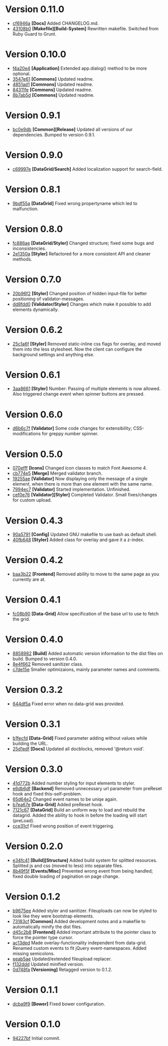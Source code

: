 # Version 0.11.0

* [cf6946a](https://github.com/Jack12816/greppy-frontend/commit/cf6946a) **[Docs]** Added CHANGELOG.md.
* [43108b0](https://github.com/Jack12816/greppy-frontend/commit/43108b0) **[Makefile][Build-System]** Rewritten makefile. Switched from Ruby Guard to Grunt.

# Version 0.10.0

* [f4a20e4](https://github.com/Jack12816/greppy-frontend/commit/f4a20e4) **[Application]** Extended app.dialog() method to be more optional.
* [3547e61](https://github.com/Jack12816/greppy-frontend/commit/3547e61) **[Commons]** Updated readme.
* [4851ad1](https://github.com/Jack12816/greppy-frontend/commit/4851ad1) **[Commons]** Updated readme.
* [84311fe](https://github.com/Jack12816/greppy-frontend/commit/84311fe) **[Commons]** Updated readme.
* [8b7ab5d](https://github.com/Jack12816/greppy-frontend/commit/8b7ab5d) **[Commons]** Updated readme.

# Version 0.9.1

* [bc0e9db](https://github.com/Jack12816/greppy-frontend/commit/bc0e9db) **[Common][Release]** Updated all versions of our dependencies. Bumped to version 0.9.1.

# Version 0.9.0

* [c69997e](https://github.com/Jack12816/greppy-frontend/commit/c69997e) **[DataGrid/Search]** Added localization support for search-field.

# Version 0.8.1

* [9bdf55a](https://github.com/Jack12816/greppy-frontend/commit/9bdf55a) **[DataGrid]** Fixed wrong propertyname which led to malfunction.

# Version 0.8.0

* [fc886ae](https://github.com/Jack12816/greppy-frontend/commit/fc886ae) **[DataGrid/Styler]** Changed structure; fixed some bugs and inconsistencies.
* [2e1350a](https://github.com/Jack12816/greppy-frontend/commit/2e1350a) **[Styler]** Refactored for a more consistent API and cleaner methods.

# Version 0.7.0

* [20b96f2](https://github.com/Jack12816/greppy-frontend/commit/20b96f2) **[Styler]** Changed position of hidden input-file for better positioning of validator-messages.
* [dd8fdd0](https://github.com/Jack12816/greppy-frontend/commit/dd8fdd0) **[Validator/Styler]** Changes which make it possible to add elements dynamically.

# Version 0.6.2

* [25c1a6f](https://github.com/Jack12816/greppy-frontend/commit/25c1a6f) **[Styler]** Removed static-inline css flags for overlay, and moved them into the less stylesheet. Now the client can configure the background settings and anything else.

# Version 0.6.1

* [3aa8661](https://github.com/Jack12816/greppy-frontend/commit/3aa8661) **[Styler]** Number: Passing of multiple elements is now allowed. Also triggered change event when spinner buttons are pressed.

# Version 0.6.0

* [d6b6c7f](https://github.com/Jack12816/greppy-frontend/commit/d6b6c7f) **[Validator]** Some code changes for extensibility; CSS-modifications for greppy number spinner.

# Version 0.5.0

* [070efff](https://github.com/Jack12816/greppy-frontend/commit/070efff) **[Icons]** Changed icon classes to match Font Awesome 4.
* [cb774e5](https://github.com/Jack12816/greppy-frontend/commit/cb774e5) **[Merge]** Merged validator branch.
* [19255ae](https://github.com/Jack12816/greppy-frontend/commit/19255ae) **[Validator]** Now displaying only the message of a single element, when there is more than one element with the same name.
* [7994ec7](https://github.com/Jack12816/greppy-frontend/commit/7994ec7) **[Validator]** Started implementation. Unfinished.
* [cef0e76](https://github.com/Jack12816/greppy-frontend/commit/cef0e76) **[Validator][Styler]** Completed Validator. Small fixes/changes for custom upload.

# Version 0.4.3

* [90a5791](https://github.com/Jack12816/greppy-frontend/commit/90a5791) **[Config]** Updated GNU makefile to use bash as default shell.
* [40fb648](https://github.com/Jack12816/greppy-frontend/commit/40fb648) **[Styler]** Added class for overlay and gave it a z-index.

# Version 0.4.2

* [baa3b22](https://github.com/Jack12816/greppy-frontend/commit/baa3b22) **[Frontend]** Removed ability to move to the same page as you currently are at.

# Version 0.4.1

* [fc08b90](https://github.com/Jack12816/greppy-frontend/commit/fc08b90) **[Data-Grid]** Allow specification of the base url to use to fetch the grid.

# Version 0.4.0

* [8858982](https://github.com/Jack12816/greppy-frontend/commit/8858982) **[Build]** Added automatic version information to the dist files on build. Bumped to version 0.4.0.
* [8e4f662](https://github.com/Jack12816/greppy-frontend/commit/8e4f662) Removed sanitizer class.
* [c7de15e](https://github.com/Jack12816/greppy-frontend/commit/c7de15e) Smaller optimizaions, mainly parameter names and comments.

# Version 0.3.2

* [644df5a](https://github.com/Jack12816/greppy-frontend/commit/644df5a) Fixed error when no data-grid was provided.

# Version 0.3.1

* [b1fecfd](https://github.com/Jack12816/greppy-frontend/commit/b1fecfd) **[Data-Grid]** Fixed parameter adding without values while building the URL.
* [25d1edf](https://github.com/Jack12816/greppy-frontend/commit/25d1edf) **[Docs]** Updated all docblocks, removed '@return void'.

# Version 0.3.0

* [41d772b](https://github.com/Jack12816/greppy-frontend/commit/41d772b) Added number styling for input elements to styler.
* [e6db6df](https://github.com/Jack12816/greppy-frontend/commit/e6db6df) **[Backend]** Removed unnecessary url parameter from preReset hook and fixed this-self-problem.
* [65d64e2](https://github.com/Jack12816/greppy-frontend/commit/65d64e2) Changed event names to be uniqe again.
* [b7ea67e](https://github.com/Jack12816/greppy-frontend/commit/b7ea67e) **[Data-Grid]** Added preReset hook.
* [7121c67](https://github.com/Jack12816/greppy-frontend/commit/7121c67) **[DataGrid]** Build an uniform way to load and rebuild the datagrid. Added the ability to hook in before the loading will start (preLoad).
* [cce31cf](https://github.com/Jack12816/greppy-frontend/commit/cce31cf) Fixed wrong position of event triggering.

# Version 0.2.0

* [e34fc41](https://github.com/Jack12816/greppy-frontend/commit/e34fc41) **[Build][Structure]** Added build system for splitted resources. Splitted js and css (moved to less) into separate files.
* [8b49f5f](https://github.com/Jack12816/greppy-frontend/commit/8b49f5f) **[Events/Misc]** Prevented wrong event from being handled; fixed double loading of pagination on page change.

# Version 0.1.2

* [b9675ee](https://github.com/Jack12816/greppy-frontend/commit/b9675ee) Added styler and sanitizer. Fileuploads can now be styled to look like they were bootstrap elements.
* [73183cf](https://github.com/Jack12816/greppy-frontend/commit/73183cf) **[Common]** Added development notes and a makefile to automatically minify the dist files.
* [d45c2b8](https://github.com/Jack12816/greppy-frontend/commit/d45c2b8) **[Frontend]** Added important attribute to the pointer class to force the pointer type cursor.
* [ac13ded](https://github.com/Jack12816/greppy-frontend/commit/ac13ded) Made overlay-functionality independent from data-grid. Renamed custom events to fit jQuery event-namespaces. Added missing semicolons.
* [eeab5ae](https://github.com/Jack12816/greppy-frontend/commit/eeab5ae) Updated/extended fileupload replacer.
* [f132ddd](https://github.com/Jack12816/greppy-frontend/commit/f132ddd) Updated minified version.
* [0d748fa](https://github.com/Jack12816/greppy-frontend/commit/0d748fa) **[Versioning]** Retagged version to 0.1.2.

# Version 0.1.1

* [dcba9f9](https://github.com/Jack12816/greppy-frontend/commit/dcba9f9) **[Bower]** Fixed bower configuration.

# Version 0.1.0

* [94227bf](https://github.com/Jack12816/greppy-frontend/commit/94227bf) Initial commit.

